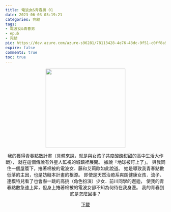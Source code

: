 ```yaml
---
title: 電波女&青春男 01
date: 2023-06-03 03:19:21
categories: 完結
tags:
- 電波女&青春男
- epub
- 完結
pic: https://dev.azure.com/azure-s96281/78113428-4e76-43dc-9f51-c0ff8a913055/_apis/git/repositories/a379171b-de46-4c10-9b0d-00da23959885/items?path=/Epub%20Cover/%E9%9B%BB%E6%B3%A2%E5%A5%B3%26%E9%9D%92%E6%98%A5%E7%94%B7-01.jpg&versionDescriptor%5BversionOptions%5D=0&versionDescriptor%5BversionType%5D=0&versionDescriptor%5Bversion%5D=main&resolveLfs=true&%24format=octetStream&api-version=5.0
expire: false
comments: true
toc: true
---
```


<div style="text-align:center" class="kratos-post-content">

<img width="250px" src="https://dev.azure.com/azure-s96281/78113428-4e76-43dc-9f51-c0ff8a913055/_apis/git/repositories/a379171b-de46-4c10-9b0d-00da23959885/items?path=/Epub%20Cover/%E9%9B%BB%E6%B3%A2%E5%A5%B3%26%E9%9D%92%E6%98%A5%E7%94%B7-01.jpg&versionDescriptor%5BversionOptions%5D=0&versionDescriptor%5BversionType%5D=0&versionDescriptor%5Bversion%5D=main&resolveLfs=true&%24format=octetStream&api-version=5.0">

<p>
我的獲得青春點數計畫（具體來說，就是與女孩子共度酸酸甜甜的高中生活大作戰），
就在這個傳說有外星人監視的城鎮裡展開。
據說「地球被盯上了」。
與我同住一個屋簷下，捲著棉被的電波女．藤和艾莉歐如此說道。
她是導致我青春點數低落的主因，也是妨礙本計畫的根源。
即使是天然治癒系爽朗健康女孩．流子、
連模特兒看了也會嚇一跳的高挑（角色扮演）少女．前川同學的邂逅，
使我的青春點數急速上昇，但身上捲著棉被的電波女卻不知為何待在我身邊。
我的青春到底是怎麼回事？
</p>

<p>
<a href="https://epubdatabase.azurewebsites.net/EBOOKS/EPUB/完結/電波女與青春男/%E9%9B%BB%E6%B3%A2%E5%A5%B3%E8%88%87%E9%9D%92%E6%98%A5%E7%94%B7%20%E7%AC%AC1%E5%8D%B7.epub?download=1">下載</a>
</p>

</div>
